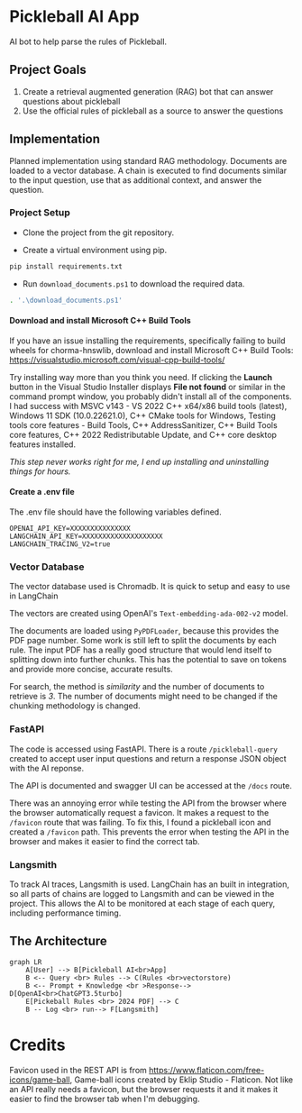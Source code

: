 # Pickleball AI App
AI bot to help parse the rules of Pickleball.

## Project Goals

1. Create a retrieval augmented generation (RAG) bot that can answer questions about pickleball
2. Use the official rules of pickleball as a source to answer the questions

## Implementation

Planned implementation using standard RAG methodology. Documents are loaded to a vector database. A chain is executed to find documents similar to the input question, use that as additional context, and answer the question.

### Project Setup

* Clone the project from the git repository.

* Create a virtual environment using pip.

```bash
pip install requirements.txt
```

* Run `download_documents.ps1` to download the required data.

```bash
. '.\download_documents.ps1'
```

#### Download and install Microsoft C++ Build Tools

If you have an issue installing the requirements, specifically failing to build wheels for chorma-hnswlib, download and install Microsoft C++ Build Tools: https://visualstudio.microsoft.com/visual-cpp-build-tools/

Try installing way more than you think you need. If clicking the **Launch** button in the Visual Studio Installer displays **File not found** or similar in the command prompt window, you probably didn't install all of the components. I had success with MSVC v143 - VS 2022 C++ x64/x86 build tools (latest), Windows 11 SDK (10.0.22621.0), C++ CMake tools for Windows, Testing tools core features - Build Tools, C++ AddressSanitizer, C++ Build Tools core features, C++ 2022 Redistributable Update, and C++ core desktop features installed.

*This step never works right for me, I end up installing and uninstalling things for hours.*

#### Create a .env file

The .env file should have the following variables defined.

```
OPENAI_API_KEY=XXXXXXXXXXXXXXX
LANGCHAIN_API_KEY=XXXXXXXXXXXXXXXXXXXX
LANGCHAIN_TRACING_V2=true
```

### Vector Database

The vector database used is Chromadb. It is quick to setup and easy to use in LangChain

The vectors are created using OpenAI's `Text-embedding-ada-002-v2` model.

The documents are loaded using `PyPDFLoader`, because this provides the PDF page number. Some work is still left to split the documents by each rule. The input PDF has a really good structure that would lend itself to splitting down into further chunks. This has the potential to save on tokens and provide more concise, accurate results.

For search, the method is *similarity* and the number of documents to retrieve is *3*. The number of documents might need to be changed if the chunking methodology is changed.

### FastAPI

The code is accessed using FastAPI. There is a route `/pickleball-query` created to accept user input questions and return a response JSON object with the AI reponse.

The API is documented and swagger UI can be accessed at the `/docs` route.

There was an annoying error while testing the API from the browser where the browser automatically request a favicon. It makes a request to the `/favicon` route that was failing. To fix this, I found a pickleball icon and created a `/favicon` path. This prevents the error when testing the API in the browser and makes it easier to find the correct tab.

### Langsmith

To track AI traces, Langsmith is used. LangChain has an built in integration, so all parts of chains are logged to Langsmith and can be viewed in the project. This allows the AI to be monitored at each stage of each query, including performance timing.

## The Architecture

```mermaid
graph LR
    A[User] --> B[Pickleball AI<br>App]
    B <-- Query <br> Rules --> C(Rules <br>vectorstore)
    B <-- Prompt + Knowledge <br >Response--> D[OpenAI<br>ChatGPT3.5turbo]
    E[Pickeball Rules <br> 2024 PDF] --> C
    B -- Log <br> run--> F[Langsmith]
```

# Credits

Favicon used in the REST API is from https://www.flaticon.com/free-icons/game-ball, Game-ball icons created by Eklip Studio - Flaticon. Not like an API really needs a favicon, but the browser requests it and it makes it easier to find the browser tab when I'm debugging.